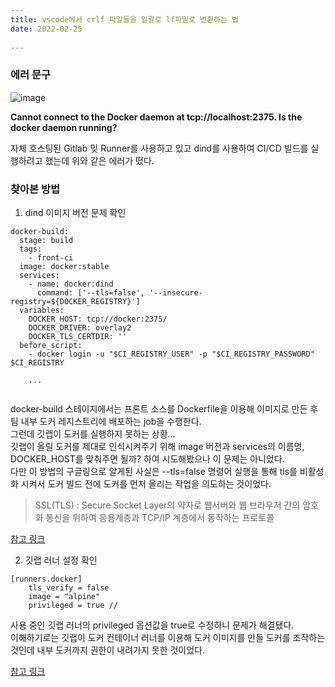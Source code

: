 ```yaml
---
title: vscode에서 crlf 파일들을 일괄로 lf파일로 변환하는 법
date: 2022-02-25
    
---
```


### 에러 문구
![image](https://user-images.githubusercontent.com/24996316/155658590-bf6a9f17-8dbd-4851-a889-63f9a2409ea9.png)

**Cannot connect to the Docker daemon at tcp://localhost:2375. Is the docker daemon running?**

자체 호스팅된 Gitlab 및 Runner를 사용하고 있고 dind를 사용하여 CI/CD 빌드를 실행하려고 했는데 위와 같은 에러가 떴다.

### 찾아본 방법

1. dind 이미지 버전 문제 확인

```
docker-build:
  stage: build
  tags:
    - front-ci
  image: docker:stable
  services:
    - name: docker:dind
      command: ['--tls=false', '--insecure-registry=${DOCKER_REGISTRY}']
  variables:
    DOCKER_HOST: tcp://docker:2375/
    DOCKER_DRIVER: overlay2
    DOCKER_TLS_CERTDIR: ''
  before_script:
    - docker login -u "$CI_REGISTRY_USER" -p "$CI_REGISTRY_PASSWORD" $CI_REGISTRY
    
    ...
    
```

docker-build 스테이지에서는 프론트 소스를 Dockerfile을 이용해 이미지로 만든 후 팀 내부 도커 레지스트리에 배포하는 job을 수행한다.   
그런데 깃랩이 도커를 실행하지 못하는 상황...   
깃랩이 올릴 도커를 제대로 인식시켜주기 위해 image 버전과 services의 이름명, DOCKER_HOST를 맞춰주면 될까? 하여 시도해봤으나 이 문제는 아니었다.      
다만 이 방법의 구글링으로 알게된 사실은 --tls=false 명령어 실행을 통해 tls를 비활성화 시켜서 도커 빌드 전에 도커를 먼저 올리는 작업을 의도하는 것이었다.

> SSL(TLS) : Secure Socket Layer의 약자로 웹서버와 웹 브라우저 간의 암호화 통신을 위하여 응용계층과 TCP/IP 계층에서 동작하는 프로토콜

[참고 링크](https://gitlab.com/gitlab-org/gitlab-runner/-/issues/27300)

2. 깃랩 러너 설정 확인

```
[runners.docker]
    tls_verify = false
    image = "alpine"
    privileged = true //
```
사용 중인 깃랩 러너의 privileged 옵션값을 true로 수정하니 문제가 해결됐다.   
이해하기로는 깃랩이 도커 컨테이너 러너를 이용해 도커 이미지를 만들 도커를 조작하는 것인데 내부 도커까지 권한이 내려가지 못한 것이었다.

[참고 링크](https://gitlab.com/gitlab-org/gitlab-runner/-/issues/1986)

